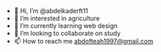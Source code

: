 - 👋 Hi, I’m @abdelkaderft11
- 👀 I’m interested in agriculture
- 🌱 I’m currently learning web design
- 💞️ I’m looking to collaborate on study
- 📫 How to reach me abdofteah1997@gmail.com

<!---
abdelkaderft11/abdelkaderft11 is a ✨ special ✨ repository because its `README.md` (this file) appears on your GitHub profile.
You can click the Preview link to take a look at your changes.
--->

